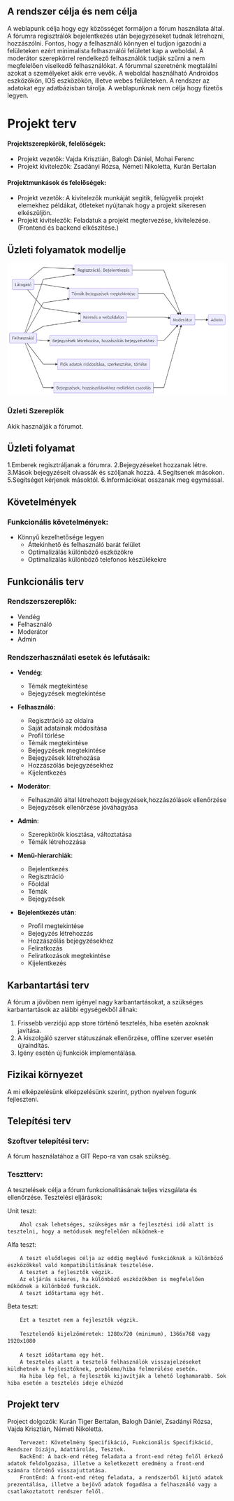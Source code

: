 ## **A rendszer célja és nem célja**

A weblapunk célja hogy egy közösséget formáljon a fórum használata által. A fórumra regisztrálók bejelentkezés után bejegyzéseket tudnak létrehozni, hozzászólni. Fontos, hogy a felhasználó könnyen el tudjon igazodni a felületeken ezért minimalista felhasználói felületet kap a weboldal. A moderátor szerepkörrel rendelkező felhasználók tudják szűrni a nem megfelelően viselkedő felhasználókat. A fórummal szeretnénk megtalálni azokat a személyeket akik erre vevők. A weboldal használható Androidos eszközökön, IOS eszközökön, illetve webes felületeken. A rendszer az adatokat egy adatbázisban tárolja.
A weblapunknak nem célja hogy fizetős legyen.

# Projekt terv

#### **Projektszerepkörök, felelőségek:**

- Projekt vezetők: Vajda Krisztián, Balogh Dániel, Mohai Ferenc
- Projekt kivitelezők: Zsadányi Rózsa, Németi Nikoletta, Kurán Bertalan
#### **Projektmunkások és felelőségek:**
- Projekt vezetők: A kivitelezők munkáját segitik, felügyelik projekt elemekhez példákat, ötleteket nyújtanak hogy a projekt sikeresen elkészüljön.
- Projekt kivitelezők: Feladatuk a projekt megtervezése, kivitelezése. (Frontend és backend elkészitése.)

## **Üzleti folyamatok modellje**

![](Képernyőtervek/Use-Case.png)

### Üzleti Szereplők

Akik használják a fórumot.

## **Üzleti folyamat**
1.Emberek regisztráljanak a fórumra.
2.Bejegyzéseket hozzanak létre.
3.Mások bejegyzéseit olvassák és szóljanak hozzá.
4.Segítsenek másokon.
5.Segítséget kérjenek másoktól.
6.Információkat osszanak meg egymással.
## **Követelmények**

### **Funkcionális követelmények:**
  - Könnyű kezelhetősége legyen
	- Áttekinhető és felhasználó barát felület
	- Optimalizálás különböző eszközökre
	- Optimalizálás különböző telefonos készülékekre

## **Funkcionális terv**

### Rendszerszereplők:
- Vendég
- Felhasználó
- Moderátor
- Admin

### Rendszerhasználati esetek és lefutásaik:
- **Vendég**:
	- Témák megtekintése
	- Bejegyzések megtekintése

- **Felhasználó**:
	- Regisztráció az oldalra
	- Saját adatainak módositása
	- Profil törlése
	- Témák megtekintése
	- Bejegyzések megtekintése
	- Bejegyzések létrehozása
	- Hozzászólás bejegyzésekhez
	- Kijelentkezés
	
- **Moderátor**:
	- Felhasználó által létrehozott bejegyzések,hozzászólások ellenőrzése
	- Bejegyzések ellenőrzése jóváhagyása

- **Admin**:
	- Szerepkörök kiosztása, változtatása
	- Témák létrehozzása
	
- **Menü-hierarchiák**:
	- Bejelentkezés
	- Regisztráció
	- Főoldal
	- Témák
	- Bejegyzések
	
- **Bejelentkezés után**:
	- Profil megtekintése
	- Bejegyzés létrehozzás
	- Hozzászólás bejegyzésekhez
	- Feliratkozás
	- Feliratkozások megtekintése
	- Kijelentkezés


## **Karbantartási terv**
A fórum a jövőben nem igényel nagy karbantartásokat, a szükséges karbantartások az 
alábbi egységekből állnak:

1. Frissebb verziójú app store történő tesztelés, hiba esetén azoknak javítása.
2. A kiszolgáló szerver státuszának ellenőrzése, offline szerver esetén újraindítás.
3. Igény esetén új funkciók implementálása.  
## **Fizikai környezet**

A mi elképzelésünk elképzelésünk szerint, python nyelven fogunk fejleszteni.

## **Telepítési terv**

### **Szoftver telepítési terv:**

A fórum használatához a GIT Repo-ra van csak szükség.

### **Tesztterv:**

A tesztelések célja a fórum funkcionalitásának teljes vizsgálata és ellenőrzése.
Tesztelési eljárások:

Unit teszt:

		Ahol csak lehetséges, szükséges már a fejlesztési idő alatt is tesztelni, hogy a metódusok megfelelően működnek-e
		
Alfa teszt:

		A teszt elsődleges célja az eddig meglévő funkcióknak a különböző eszközökkel való kompatibilitásának tesztelése. 
		A tesztet a fejlesztők végzik.
		Az eljárás sikeres, ha különböző eszközökben is megfelelően működnek a különböző funkciók. 
		A teszt időtartama egy hét.
		
Beta teszt:

		Ezt a tesztet nem a fejlesztők végzik.
		
		Tesztelendő kijelzőméretek: 1280x720 (minimum), 1366x768 vagy 1920x1080

		A teszt időtartama egy hét. 
		A tesztelés alatt a tesztelő felhasználók visszajelzéseket küldhetnek a fejlesztőknek, probléma/hiba felmerülése esetén.
		Ha hiba lép fel, a fejlesztők kijavítják a lehető leghamarabb. Sok hiba esetén a tesztelés ideje elhúzód

## **Projekt terv**

Project dolgozók: Kurán Tiger Bertalan, Balogh Dániel, Zsadányi Rózsa, Vajda Krisztián, Németi Nikoletta.

		Tervezet: Követelmény Specifikáció, Funkcionális Specifikáció, Rendszer Dizájn, Adattárolás, Tesztek.
		BackEnd: A back-end réteg feladata a front-end réteg felől érkező adatok feldolgozása, illetve a keletkezett eredmény a front-end számára történő visszajuttatása.
		FrontEnd: A front-end réteg feladata, a rendszerből kijutó adatok prezentálása, illetve a bejövő adatok fogadása a felhasználó vagy a csatlakoztatott rendszer felől.

